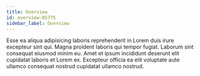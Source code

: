 ```yaml
---
title: Overview
id: overview-85775
sidebar_label: Overview
---
```


Esse ea aliqua adipisicing laboris reprehenderit in Lorem duis irure excepteur sint qui. Magna proident laboris qui tempor fugiat. Laborum sint consequat eiusmod minim eu. Amet et ipsum incididunt deserunt elit cupidatat laboris et Lorem ex. Excepteur officia ea elit voluptate aute ullamco consequat nostrud cupidatat ullamco nostrud.

